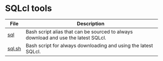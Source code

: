 # SQLcl tools

| File               | Description                  |
|--------------------|------------------------------|
| [sql](./sql)       | Bash script alias that can be sourced to always download and use the latest SQLcl. |
| [sql.sh](./sql.sh) | Bash script for always downloading and using the latest SQLcl. |

